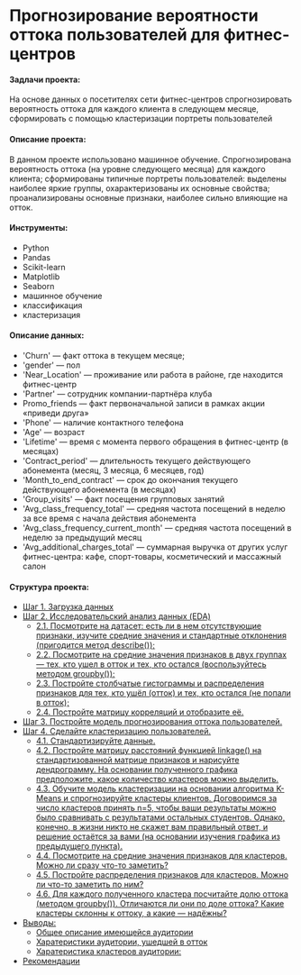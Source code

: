 # Прогнозирование вероятности оттока пользователей для фитнес-центров

#### Задлачи проекта:
На основе данных о посетителях сети фитнес-центров спрогнозировать вероятность оттока для каждого клиента в следующем месяце, сформировать с помощью кластеризации портреты пользователей

#### Описание проекта:
В данном проекте использовано машинное обучение. Спрогнозирована вероятность
оттока (на уровне следующего месяца) для каждого клиента; сформированы типичные
портреты пользователей: выделены наиболее яркие группы, охарактеризованы их
основные свойства; проанализированы основные признаки, наиболее сильно влияющие
на отток.

#### Инструменты: 

- Python
- Pandas
- Scikit-learn
- Matplotlib
- Seaborn
- машинное обучение
- классификация
- кластеризация

#### Описание данных:

- 'Churn' — факт оттока в текущем месяце;
- 'gender' — пол
- 'Near_Location' — проживание или работа в районе, где находится фитнес-центр
- 'Partner' — сотрудник компании-партнёра клуба
- Promo_friends — факт первоначальной записи в рамках акции «приведи друга»
- 'Phone' — наличие контактного телефона
- 'Age' — возраст
- 'Lifetime' — время с момента первого обращения в фитнес-центр (в месяцах)
- 'Contract_period' — длительность текущего действующего абонемента (месяц, 3 месяца, 6 месяцев, год)
- 'Month_to_end_contract' — срок до окончания текущего действующего абонемента (в месяцах)
- 'Group_visits' — факт посещения групповых занятий
- 'Avg_class_frequency_total' — средняя частота посещений в неделю за все время с начала действия абонемента
- 'Avg_class_frequency_current_month' — средняя частота посещений в неделю за предыдущий месяц
- 'Avg_additional_charges_total' — суммарная выручка от других услуг фитнес-центра: кафе, спорт-товары, косметический и массажный салон

#### Структура проекта:

- [Шаг 1. Загрузка данных](#step1)
- [Шаг 2. Исследовательский анализ данных (EDA)](#step2)
    - [2.1. Посмотрите на датасет: есть ли в нем отсутствующие признаки, изучите средние значения и стандартные отклонения (пригодится метод describe());](#step3)
    - [2.2. Посмотрите на средние значения признаков в двух группах — тех, кто ушел в отток и тех, кто остался (воспользуйтесь методом groupby());](#step4)
    - [2.3. Постройте столбчатые гистограммы и распределения признаков для тех, кто ушёл (отток) и тех, кто остался (не попали в отток);](#step5)
    - [2.4. Постройте матрицу корреляций и отобразите её.](#step6)
- [Шаг 3. Постройте модель прогнозирования оттока пользователей.](#step7)
- [Шаг 4. Сделайте кластеризацию пользователей.](#step8)
    - [4.1. Стандартизируйте данные.](#step9)
    - [4.2. Постройте матрицу расстояний функцией linkage() на стандартизованной матрице признаков и нарисуйте дендрограмму. На основании полученного графика предположите, какое количество кластеров можно выделить.](#step10)
    - [4.3. Обучите модель кластеризации на основании алгоритма K-Means и спрогнозируйте кластеры клиентов. Договоримся за число кластеров принять n=5, чтобы ваши результаты можно было сравнивать с результатами остальных студентов. Однако, конечно, в жизни никто не скажет вам правильный ответ, и решение остаётся за вами (на основании изучения графика из предыдущего пункта).](#step11)
    - [4.4. Посмотрите на средние значения признаков для кластеров. Можно ли сразу что-то заметить?](#step12)
    - [4.5. Постройте распределения признаков для кластеров. Можно ли что-то заметить по ним?](#step13)
    - [4.6. Для каждого полученного кластера посчитайте долю оттока (методом groupby()). Отличаются ли они по доле оттока? Какие кластеры склонны к оттоку, а какие — надёжны?](#step14)
- [Выводы:](#step15)
    - [Общее описание имеющейся аудитории](#step16)
    - [Харатеристики аудитории, ушедшей в отток](#step17)
    - [Харатеристика кластеров аудитории:](#step18)
- [Рекомендации](#step19)
